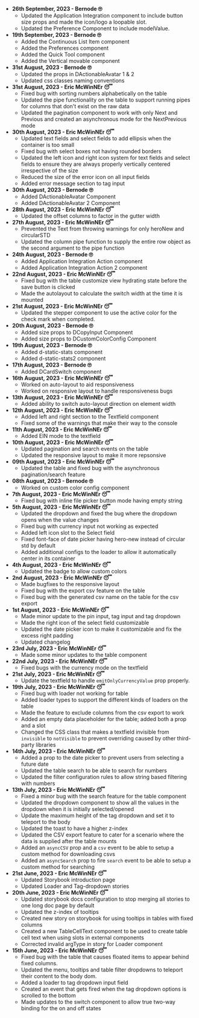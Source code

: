 - **26th September, 2023 - Bernode 🙄**
    - Updated the Application Integration component to include button size props and made the icon/logo a loopable slot.
    - Updated the Preference Component to include modelValue.
- **19th September, 2023 - Bernode 🙄**
    - Added the Continuous List Item component
    - Added the Preferences component
    - Added the Quick Tool component
    - Added the Vertical movable component
- **31st August, 2023 - Bernode 🙄**
    - Updated the props in DActionableAvatar 1 & 2
    - Updated css classes naming conventions
- **31st August, 2023 - Eric McWinNEr 😴**
    - Fixed bug with sorting numbers alphabetically on the table
    - Updated the pipe functionality on the table to support running pipes for columns that don't exist on the raw data
    - Updated the pagination component to work with only Next and Previous and created an asynchronous mode for the
      NextPrevious mode
- **30th August, 2023 - Eric McWinNEr 😴**
    - Updated text fields and select fields to add ellipsis when the container is too small
    - Fixed bug with select boxes not having rounded borders
    - Updated the left icon and right icon system for text fields and select fields to ensure they are always properly
      vertically centered irrespective of the size
    - Reduced the size of the error icon on all input fields
    - Added error message section to tag input
- **30th August, 2023 - Bernode 🙄**
    - Added DActionableAvatar Component
    - Added DActionableAvatar 2 Component
- **28th August, 2023 - Eric McWinNEr 😴**
    - Updated the offset columns to factor in the gutter width
- **27th August, 2023 - Eric McWinNEr 😴**
    - Prevented the Text from throwing warnings for only heroNew and circularSTD
    - Updated the column pipe function to supply the entire row object as the second argument to the pipe function
- **24th August, 2023 - Bernode 🙄**
    - Added Application Integration Action component
    - Added Application Integration Action 2 component
- **22nd August, 2023 - Eric McWinNEr 😴**
    - Fixed bug with the table customize view hydrating state before the save button is clicked
    - Made the autolayout to calculate the switch width at the time it is mounted
- **21st August, 2023 - Eric McWinNEr 😴**
    - Updated the stepper component to use the active color for the check mark when completed.
- **20th August, 2023 - Bernode 🙄**
    - Added size props to DCopyInput Component
    - Added size props to DCustomColorConfig Component
- **19th August, 2023 - Bernode 🙄**
    - Added d-static-stats component
    - Added d-static-stats2 component
- **17th August, 2023 - Bernode 🙄**
    - Added DCardSwitch component
- **16th August, 2023 - Eric McWinNEr 😴**
    - Worked on auto-layout to aid responsiveness
    - Worked on responsive layout to handle responsiveness bugs
- **13th August, 2023 - Eric McWinNEr 😴**
    - Added ability to switch auto-layout direction on element width
- **12th August, 2023 - Eric McWinNEr 😴**
    - Added left and right section to the Textfield component
    - Fixed some of the warnings that make their way to the console
- **11th August, 2023 - Eric McWinNEr 😴**
    - Added EIN mode to the textfield
- **10th August, 2023 - Eric McWinNEr 😴**
    - Updated pagination and search events on the table
    - Updated the responsive layout to make it more repsonsive
- **09th August, 2023 - Eric McWinNEr 😴**
    - Updated the table and fixed bug with the asynchronous pagination/search feature
- **08th August, 2023 - Bernode 🙄**
    - Worked on custom color config component
- **7th August, 2023 - Eric McWinNEr 😴**
    - Fixed bug with inline file picker button mode having empty string
- **5th August, 2023 - Eric McWinNEr 😴**
    - Updated the dropdown and fixed the bug where the dropdown opens when the value changes
    - Fixed bug with currency input not working as expected
    - Added left icon slot to the Select field
    - Fixed font-face of date picker having hero-new instead of circular std by default
    - Added additional configs to the loader to allow it automatically center in its container
- **4th August, 2023 - Eric McWinNEr 😴**
    - Updated the badge to allow custom colors
- **2nd August, 2023 - Eric McWinNEr 😴**
    - Made bugfixes to the responsive layout
    - Fixed bug with the export csv feature on the table
    - Fixed bug with the generated csv name on the table for the csv export
- **1st August, 2023 - Eric McWinNEr 😴**
    - Made minor update to the pin input, tag input and tag dropdown
    - Made the right icon of the select field customizable
    - Updated the date picker icon to make it customizable and fix the excess right padding
    - Updated changelog
- **23rd July, 2023 - Eric McWinNEr 😴**
    - Made some minor updates to the table component
- **22nd July, 2023 - Eric McWinNEr 😴**
    - Fixed bugs with the currency mode on the textfield
- **21st July, 2023 - Eric McWinNEr 😴**
    - Update the textfield to handle `emitOnlyCurrencyValue` prop properly.
- **19th July, 2023 - Eric McWinNEr 😴**
    - Fixed bug with loader not working for table
    - Added loader types to support the different kinds of loaders on the table
    - Made the feature to exclude columns from the csv export to work
    - Added an empty data placeholder for the table; added both a prop and a slot
    - Changed the CSS class that makes a textfield invisible from `invisible` to `notVisible` to prevent overriding
      caused by other third-party libraries
- **14th July, 2023 - Eric McWinNEr 😴**
    - Added a prop to the date picker to prevent users from selecting a future date
    - Updated the table search to be able to search for numbers
    - Updated the filter configuration rules to allow string based filtering with numbers
- **13th July, 2023 - Eric McWinNEr 😴**
    - Fixed a minor bug with the search feature for the table component
    - Updated the dropdown component to show all the values in the dropdown when it is initially selected/opened
    - Update the maximum height of the tag dropdown and set it to teleport to the body
    - Updated the toast to have a higher z-index
    - Updated the CSV export feature to cater for a scenario where the data is supplied after the table mounts
    - Added an `asyncCSV` prop and a `csv` event to be able to setup a custom method for downloading csvs
    - Added an `asyncSearch` prop to fire `search` event to be able to setup a custom method for searching
- **21st June, 2023 - Eric McWinNEr 😴**
    - Updated Storybook introduction page
    - Updated Loader and Tag-dropdown stories
- **20th June, 2023 - Eric McWinNEr 😴**
    - Updated storybook docs configuration to stop merging all stories to one long doc page by default
    - Updated the z-index of tooltips
    - Created new story on storybook for using tooltips in tables with fixed columns
    - Created a new TableCellText component to be used to create table cell text when using slots in external components
    - Corrected invalid argType in story for Loader component
- **15th June, 2023 - Eric McWinNEr 😴**
    - Fixed bug with the table that causes floated items to appear behind fixed columns.
    - Updated the menu, tooltips and table filter dropdowns to teleport their content to the body dom.
    - Added a loader to tag dropdown input field
    - Created an event that gets fired when the tag dropdown options is scrolled to the bottom
    - Made updates to the switch component to allow true two-way binding for the on and off states
